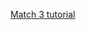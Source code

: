 [Match 3 tutorial](http://davesilvermanart.com/blog/2013/07/16/post-mortem-match-3-tutorial-series/)
